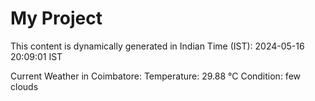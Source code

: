 # My Project

This content is dynamically generated in Indian Time (IST): 2024-05-16 20:09:01 IST


Current Weather in Coimbatore:
Temperature: 29.88 °C
Condition: few clouds
